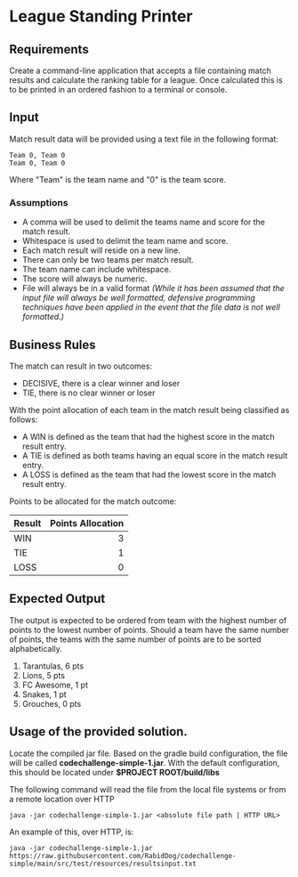 # League Standing Printer

## Requirements
Create a command-line application that accepts a file containing match results and 
calculate the ranking table for a league. Once calculated this is to be printed in an ordered fashion to a terminal or console.

## Input
Match result data will be provided using a text file in the following format:

```
Team 0, Team 0
Team 0, Team 0
```

Where "Team" is the team name and "0" is the team score.

### Assumptions
- A comma will be used to delimit the teams name and score for the match result. 
- Whitespace is used to delimit the team name and score.
- Each match result will reside on a new line.
- There can only be two teams per match result.
- The team name can include whitespace.
- The score will always be numeric.
- File will always be in a valid format _(While it has been assumed that the input file will always be well formatted, defensive programming techniques have been applied in the event that the file data is not well formatted.)_

## Business Rules

The match can result in two outcomes:
- DECISIVE, there is a clear winner and loser
- TIE, there is no clear winner or loser

With the point allocation of each team in the match result being classified as follows:
- A WIN is defined as the team that had the highest score in the match result entry.
- A TIE is defined as both teams having an equal score in the match result entry.
- A LOSS is defined as the team that had the lowest score in the match result entry.

Points to be allocated for the match outcome:

|Result |Points Allocation|
|-------|----------------:|
|WIN    |3                |
|TIE    |1                |
|LOSS   |0                |

## Expected Output

The output is expected to be ordered from team with the highest number of points to the lowest number of points. Should
a team have the same number of points, the teams with the same number of points are to be sorted alphabetically.

1. Tarantulas, 6 pts
2. Lions, 5 pts
3. FC Awesome, 1 pt
3. Snakes, 1 pt
5. Grouches, 0 pts

## Usage of the provided solution.

Locate the compiled jar file. Based on the gradle build configuration, the file will be called **codechallenge-simple-1.jar**. 
With the default configuration, this should be located under **$PROJECT ROOT/build/libs**

The following command will read the file from the local file systems or from a remote location over HTTP
```shell
java -jar codechallenge-simple-1.jar <absolute file path | HTTP URL>
```

An example of this, over HTTP, is:
```shell
java -jar codechallenge-simple-1.jar https://raw.githubusercontent.com/RabidDog/codechallenge-simple/main/src/test/resources/resultsinput.txt
```
